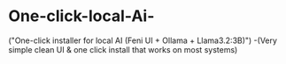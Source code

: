 # One-click-local-Ai-
("One-click installer for local AI (Feni UI + Ollama + Llama3.2:3B)") -(Very simple clean UI &amp; one click install that works on most systems)
